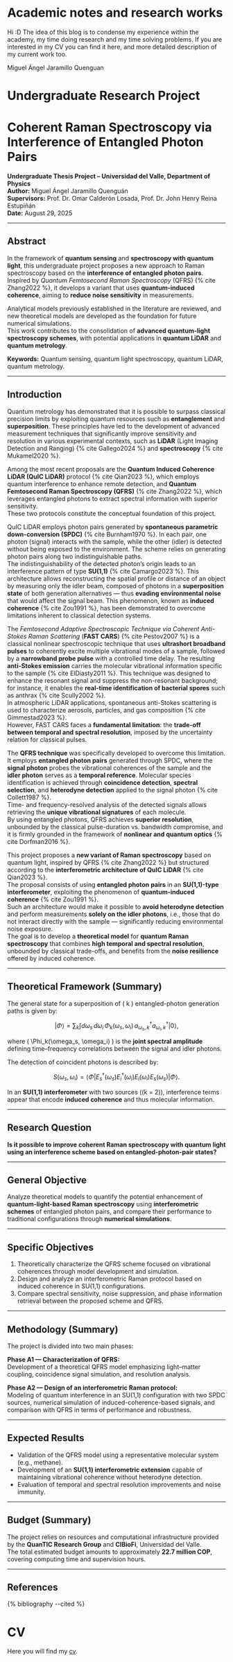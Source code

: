 # Academic notes and research works
Hi :D The idea of this blog is to condense my experience within the academy, my time doing research and my time solving problems. If you are interested in my CV you can find it here, and more detailed description of my current work too.

Miguel Ángel Jaramillo Quenguan

# Undergraduate Research Project

# Coherent Raman Spectroscopy via Interference of Entangled Photon Pairs

**Undergraduate Thesis Project – Universidad del Valle, Department of Physics**  
**Author:** Miguel Ángel Jaramillo Quenguán  
**Supervisors:** Prof. Dr. Omar Calderón Losada, Prof. Dr. John Henry Reina Estupiñán  
**Date:** August 29, 2025  

---

## Abstract

In the framework of **quantum sensing** and **spectroscopy with quantum light**, this undergraduate project proposes a new approach to Raman spectroscopy based on the **interference of entangled photon pairs**.  
Inspired by *Quantum Femtosecond Raman Spectroscopy* (QFRS) {% cite Zhang2022 %}, it develops a variant that uses **quantum-induced coherence**, aiming to **reduce noise sensitivity** in measurements.  

Analytical models previously established in the literature are reviewed, and new theoretical models are developed as the foundation for future numerical simulations.  
This work contributes to the consolidation of **advanced quantum-light spectroscopy schemes**, with potential applications in **quantum LiDAR** and **quantum metrology**.  

**Keywords:** Quantum sensing, quantum light spectroscopy, quantum LiDAR, quantum metrology.

---

## Introduction

Quantum metrology has demonstrated that it is possible to surpass classical precision limits by exploiting quantum resources such as **entanglement** and **superposition**. These principles have led to the development of advanced measurement techniques that significantly improve sensitivity and resolution in various experimental contexts, such as **LiDAR** (Light Imaging Detection and Ranging) {% cite Gallego2024 %} and **spectroscopy** {% cite Mukamel2020 %}.  

Among the most recent proposals are the **Quantum Induced Coherence LiDAR (QuIC LiDAR)** protocol {% cite Qian2023 %}, which employs quantum interference to enhance remote detection, and **Quantum Femtosecond Raman Spectroscopy (QFRS)** {% cite Zhang2022 %}, which leverages entangled photons to extract spectral information with superior sensitivity.  
These two protocols constitute the conceptual foundation of this project.

QuIC LiDAR employs photon pairs generated by **spontaneous parametric down-conversion (SPDC)** {% cite Burnham1970 %}. In each pair, one photon (signal) interacts with the sample, while the other (idler) is detected without being exposed to the environment. The scheme relies on generating photon pairs along two indistinguishable paths.  
The indistinguishability of the detected photon’s origin leads to an interference pattern of type **SU(1,1)** {% cite Camargo2023 %}. This architecture allows reconstructing the spatial profile or distance of an object by measuring only the idler beam, composed of photons in a **superposition state** of both generation alternatives — thus **evading environmental noise** that would affect the signal beam. This phenomenon, known as **induced coherence** {% cite Zou1991 %}, has been demonstrated to overcome limitations inherent to classical detection systems.

The *Femtosecond Adaptive Spectroscopic Technique via Coherent Anti-Stokes Raman Scattering* (**FAST CARS**) {% cite Pestov2007 %} is a classical nonlinear spectroscopic technique that uses **ultrashort broadband pulses** to coherently excite multiple vibrational modes of a sample, followed by a **narrowband probe pulse** with a controlled time delay. The resulting **anti-Stokes emission** carries the molecular vibrational information specific to the sample {% cite ElDiasty2011 %}. This technique was designed to enhance the resonant signal and suppress the non-resonant background; for instance, it enables the **real-time identification of bacterial spores** such as anthrax {% cite Scully2002 %}.  
In atmospheric LiDAR applications, spontaneous anti-Stokes scattering is used to characterize aerosols, particles, and gas composition {% cite Gimmestad2023 %}.  
However, FAST CARS faces a **fundamental limitation**: the **trade-off between temporal and spectral resolution**, imposed by the uncertainty relation for classical pulses.

The **QFRS technique** was specifically developed to overcome this limitation. It employs **entangled photon pairs** generated through SPDC, where the **signal photon** probes the vibrational coherences of the sample and the **idler photon** serves as a **temporal reference**. Molecular species identification is achieved through **coincidence detection**, **spectral selection**, and **heterodyne detection** applied to the signal photon {% cite Collett1987 %}.  
Time- and frequency-resolved analysis of the detected signals allows retrieving the **unique vibrational signatures** of each molecule.  
By using entangled photons, QFRS achieves **superior resolution**, unbounded by the classical pulse-duration vs. bandwidth compromise, and it is firmly grounded in the framework of **nonlinear and quantum optics** {% cite Dorfman2016 %}.

This project proposes a **new variant of Raman spectroscopy** based on quantum light, inspired by QFRS {% cite Zhang2022 %} but structured according to the **interferometric architecture of QuIC LiDAR** {% cite Qian2023 %}.  
The proposal consists of using **entangled photon pairs** in an **SU(1,1)-type interferometer**, exploiting the phenomenon of **quantum-induced coherence** {% cite Zou1991 %}.  
Such an architecture would make it possible to **avoid heterodyne detection** and perform measurements **solely on the idler photons**, i.e., those that do not interact directly with the sample — significantly reducing environmental noise exposure.  
The goal is to develop a **theoretical model** for **quantum Raman spectroscopy** that combines **high temporal and spectral resolution**, unbounded by classical trade-offs, and benefits from the **noise resilience** offered by induced coherence.

---

## Theoretical Framework (Summary)

The general state for a superposition of \( k \) entangled-photon generation paths is given by:

$$
|\Phi\rangle = \sum_k \int d\omega_s \, d\omega_i \, \Phi_k(\omega_s, \omega_i) \, a^\dagger_{\omega_s,k} a^\dagger_{\omega_i,k} |0\rangle,
$$

where \( \Phi_k(\omega_s, \omega_i) \) is the **joint spectral amplitude** defining time–frequency correlations between the signal and idler photons.  

The detection of coincident photons is described by:

$$
S(\omega_s, \omega_i) = \langle \Phi | E_s^\dagger(\omega_s) E_i^\dagger(\omega_i) E_i(\omega_i) E_s(\omega_s) | \Phi \rangle.
$$

In an **SU(1,1) interferometer** with two sources (\(k = 2\)), interference terms appear that encode **induced coherence** and thus molecular information.  

---

## Research Question

**Is it possible to improve coherent Raman spectroscopy with quantum light using an interference scheme based on entangled-photon-pair states?**

---

## General Objective

Analyze theoretical models to quantify the potential enhancement of **quantum-light-based Raman spectroscopy** using **interferometric schemes** of entangled photon pairs, and compare their performance to traditional configurations through **numerical simulations**.

---

## Specific Objectives

1. Theoretically characterize the QFRS scheme focused on vibrational coherences through model development and simulation.  
2. Design and analyze an interferometric Raman protocol based on induced coherence in SU(1,1) configurations.  
3. Compare spectral sensitivity, noise suppression, and phase information retrieval between the proposed scheme and QFRS.

---

## Methodology (Summary)

The project is divided into two main phases:  

**Phase A1 — Characterization of QFRS:**  
Development of a theoretical QFRS model emphasizing light–matter coupling, coincidence signal simulation, and resolution analysis.  

**Phase A2 — Design of an interferometric Raman protocol:**  
Modeling of quantum interference in an SU(1,1) configuration with two SPDC sources, numerical simulation of induced-coherence-based signals, and comparison with QFRS in terms of performance and robustness.  

---

## Expected Results

- Validation of the QFRS model using a representative molecular system (e.g., methane).  
- Development of an **SU(1,1) interferometric extension** capable of maintaining vibrational coherence without heterodyne detection.  
- Evaluation of temporal and spectral resolution improvements and noise immunity.  

---

## Budget (Summary)

The project relies on resources and computational infrastructure provided by the **QuanTIC Research Group** and **CIBioFi**, Universidad del Valle.  
The total estimated budget amounts to approximately **22.7 million COP**, covering computing time and supervision hours.

---

## References

{% bibliography --cited %}



# CV

Here you will find my [cv](/CV_Miguel_A_Jaramillo_Q.pdf).
